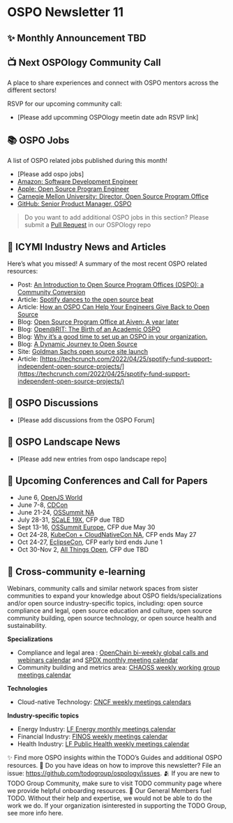 # OSPO Newsletter 11

## ✨ Monthly Announcement TBD



## 📺 Next OSPOlogy Community Call

A place to share experiences and connect with OSPO mentors across the different sectors!

RSVP for our upcoming community call:

* [Please add upcomming OSPOlogy meetin date adn RSVP link]


## 📚 OSPO Jobs

A list of OSPO related jobs published during this month!

* [Please add ospo jobs]
* [Amazon: Software Development Engineer](https://www.amazon.jobs/en/jobs/2015863/software-development-engineer)
* [Apple: Open Source Program Engineer](https://jobs.apple.com/en-us/details/200349858/open-source-program-engineer)
* [Carnegie Mellon University: Director, Open Source Program Office](https://www.linkedin.com/jobs/view/director-open-source-program-office-at-carnegie-mellon-university-3060931703/)
* [GitHub: Senior Product Manager, OSPO](https://boards.greenhouse.io/github/jobs/3910679)

> Do you want to add additional OSPO jobs in this section? Please submit a [Pull Request](https://github.com/todogroup/ospology/tree/main/newsletter#how-to-contribute-to-osponews) in our OSPOlogy repo


## 📌 ICYMI Industry News and Articles

Here’s what you missed! A summary of the most recent OSPO related resources:

* Post: [An Introduction to Open Source Program Offices (OSPO): a Community Conversion](https://semasoftware.medium.com/an-introduction-to-open-source-program-offices-ospo-a-community-conversion-90bfd05092e)
* Article: [Spotify dances to the open source beat](https://venturebeat.com/2022/04/22/spotify-dances-to-the-beat-of-open-source/)
* Article: [How an OSPO Can Help Your Engineers Give Back to Open Source](https://thenewstack.io/how-an-ospo-can-help-your-engineers-give-back-to-open-source/)
* Blog: [Open Source Program Office at Aiven: A year later](https://aiven.io/blog/open-source-program-office-at-aiven-a-year-later)
* Blog: [Open@RIT: The Birth of an Academic OSPO](https://www.linux.com/news/openrit-the-birth-of-an-academic-ospo-2/)
* Blog: [Why it’s a good time to set up an OSPO in your organization.](https://blog.bitergia.com/2022/04/19/why-its-a-good-time-to-set-up-an-ospo-in-your-organization/)
* Blog: [A Dynamic Journey to Open Source](https://www.aboutwayfair.com/careers/tech-blog/a-dynamic-journey-to-open-source)
* Site: [Goldman Sachs open source site launch](https://developer.gs.com/discover/open-source)
* Article: [https://techcrunch.com/2022/04/25/spotify-fund-support-independent-open-source-projects/](https://techcrunch.com/2022/04/25/spotify-fund-support-independent-open-source-projects/)


## 🙋 OSPO Discussions

* [Please add discussions from the OSPO Forum]


## 📩 OSPO Landscape News

* [Please add new entries from ospo landscape repo]

## 📎 Upcoming Conferences and Call for Papers

* June 6, [OpenJS World](https://events.linuxfoundation.org/openjs-world/)
* June 7-8, [CDCon](https://events.linuxfoundation.org/cdcon/)
* June 21-24, [OSSummit NA](https://events.linuxfoundation.org/open-source-summit-north-america/)
* July 28-31, [SCaLE 19X](https://www.socallinuxexpo.org/scale/19x), CFP due TBD
* Sept 13-16, [OSSummit Europe](https://events.linuxfoundation.org/open-source-summit-europe/), CFP due May 30
* Oct 24-28, [KubeCon + CloudNativeCon NA](https://events.linuxfoundation.org/kubecon-cloudnativecon-north-america/), CFP ends May 27
* Oct 24-27, [EclipseCon](https://www.eclipsecon.org/2022), CFP early bird ends June 1
* Oct 30-Nov 2, [All Things Open](https://2021.allthingsopen.org/save-the-date-2022/), CFP due TBD

## 🔭 Cross-community e-learning

Webinars, community calls and similar network spaces from sister communities to expand your knowledge about OSPO fields/specializations and/or open source industry-specific topics, including: open source compliance and legal, open source education and culture, open source community building, open source technology, or open source health and sustainability. 

**Specializations**

* Compliance and legal area : [OpenChain bi-weekly global calls and webinars calendar](https://calendar.google.com/calendar/embed?src=c_08seb6095ofjtfr5fjb5tabgl4%40group.calendar.google.com&ctz=Asia%2FTokyo) and [SPDX monthly meeting calendar](https://wiki.spdx.org/view/General_Meeting)
* Community building and metrics area: [CHAOSS weekly working group meetings calendar](https://chaoss.community/participate/)

**Technologies**

* Cloud-native Technology: [CNCF weekly meetings calendars](https://www.cncf.io/calendar/)

**Industry-specific topics**

* Energy Industry: [LF Energy monthly meetings calendar](https://www.lfenergy.org/events/)
* Financial Industry: [FINOS weekly meetings calendar](https://www.finos.org/finos-community-calendar)
* Health Industry: [LF Public Health weekly meetings calendar](https://www.lfph.io/calendar/)



✨ Find more OSPO insights within the TODO’s Guides and additional OSPO resources.
🧐 Do you have ideas on how to improve this newsletter? File an issue: https://github.com/todogroup/ospology/issues.
🫂 If you are new to TODO Group Community, make sure to visit TODO community page where we provide helpful onboarding resources.
💚 Our General Members fuel TODO. Without their help and expertise, we would not be able to do the work we do. If your organization isinterested in supporting the TODO Group, see more info here.

